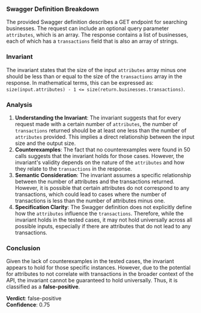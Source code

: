 ### Swagger Definition Breakdown
The provided Swagger definition describes a GET endpoint for searching businesses. The request can include an optional query parameter `attributes`, which is an array. The response contains a list of businesses, each of which has a `transactions` field that is also an array of strings.

### Invariant
The invariant states that the size of the input `attributes` array minus one should be less than or equal to the size of the `transactions` array in the response. In mathematical terms, this can be expressed as:  
`size(input.attributes) - 1 <= size(return.businesses.transactions)`.

### Analysis
1. **Understanding the Invariant**: The invariant suggests that for every request made with a certain number of `attributes`, the number of `transactions` returned should be at least one less than the number of `attributes` provided. This implies a direct relationship between the input size and the output size.
2. **Counterexamples**: The fact that no counterexamples were found in 50 calls suggests that the invariant holds for those cases. However, the invariant's validity depends on the nature of the `attributes` and how they relate to the `transactions` in the response.
3. **Semantic Consideration**: The invariant assumes a specific relationship between the number of attributes and the transactions returned. However, it is possible that certain attributes do not correspond to any transactions, which could lead to cases where the number of transactions is less than the number of attributes minus one.
4. **Specification Clarity**: The Swagger definition does not explicitly define how the `attributes` influence the `transactions`. Therefore, while the invariant holds in the tested cases, it may not hold universally across all possible inputs, especially if there are attributes that do not lead to any transactions.

### Conclusion
Given the lack of counterexamples in the tested cases, the invariant appears to hold for those specific instances. However, due to the potential for attributes to not correlate with transactions in the broader context of the API, the invariant cannot be guaranteed to hold universally. Thus, it is classified as a **false-positive**. 

**Verdict**: false-positive  
**Confidence**: 0.75
